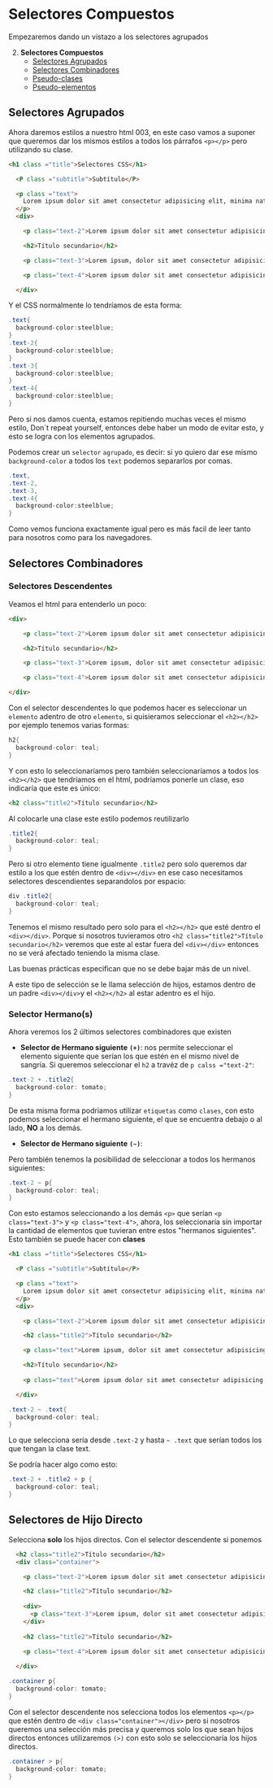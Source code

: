 # Selectores Compuestos

Empezaremos dando un vistazo a los selectores agrupados

2. **Selectores Compuestos**
    * [Selectores Agrupados]( "")
    * [Selectores Combinadores]( "")
    * [Pseudo-clases]( "")
    * [Pseudo-elementos]( "")

## Selectores Agrupados

Ahora daremos estilos a nuestro html 003, en este caso vamos a suponer que queremos dar los mismos estilos a todos los párrafos `<p></p>` pero utilizando su clase.

```html
<h1 class ="title">Selectores CSS</h1>

  <P class ="subtitle">Subtítulo</P>

  <p class ="text">
    Lorem ipsum dolor sit amet consectetur adipisicing elit, minima natus dolore? Eum, laboriosam! Consequuntur, quisquam enim numquam hic culpa ducimus?
  </p>
  <div>

    <p class="text-2">Lorem ipsum dolor sit amet consectetur adipisicing elit. Odit quisquam tempora tenetur inventore eum? Corporis eaque sed quo doloremque, deleniti nisi laudantium fugiat, enim saepe nihil reprehenderit! Nesciunt ad corporis magnam fuga aliquid iusto, veritatis suscipit cumque dolor.</p>

    <h2>Título secundario</h2>

    <p class="text-3">Lorem ipsum, dolor sit amet consectetur adipisicing elit. Molestias, minus. Perferendis vitae amet maiores, ab veniam voluptas iste dolor cumque reprehenderit asperiores architecto illum laudantium laboriosam eaque ratione praesentium in adipisci.</p>

    <p class="text-4">Lorem ipsum dolor sit amet consectetur adipisicing elit. Aperiam dolores doloremque officia nemo labore molestias esse quae dignissimos atque nam, laboriosam enim accusamus in libero? Obcaecati illo sunt vel cupiditate facilis ratione pariatur nesciunt.</p>

  </div>
```
Y el CSS normalmente lo tendríamos de esta forma:
```CS
.text{
  background-color:steelblue;
}
.text-2{
  background-color:steelblue;
}
.text-3{
  background-color:steelblue;
}
.text-4{
  background-color:steelblue;
}
```

Pero si nos damos cuenta, estamos repitiendo muchas veces el mismo estilo, Don´t repeat yourself, entonces debe haber un modo de evitar esto, y esto se logra con los elementos agrupados.

Podemos crear un ``selector`` ``agrupado``, es decir: si yo quiero dar ese mismo ``background-color`` a todos los `text`
podemos separarlos por comas.

```CS
.text,
.text-2,
.text-3,
.text-4{
  background-color:steelblue;
}
```
Como vemos funciona exactamente igual pero es más facil de leer tanto para nosotros como para los navegadores.

## Selectores Combinadores

### Selectores Descendentes

Veamos el html para entenderlo un poco:

```html
<div>

    <p class="text-2">Lorem ipsum dolor sit amet consectetur adipisicing elit. Odit quisquam tempora tenetur inventore eum? Corporis eaque sed quo doloremque, deleniti nisi laudantium fugiat, enim saepe nihil reprehenderit! Nesciunt ad corporis magnam fuga aliquid iusto, veritatis suscipit cumque dolor.</p>

    <h2>Título secundario</h2>

    <p class="text-3">Lorem ipsum, dolor sit amet consectetur adipisicing elit. Molestias, minus. Perferendis vitae amet maiores, ab veniam voluptas iste dolor cumque reprehenderit asperiores architecto illum laudantium laboriosam eaque ratione praesentium in adipisci.</p>

    <p class="text-4">Lorem ipsum dolor sit amet consectetur adipisicing elit. Aperiam dolores doloremque officia nemo labore molestias esse quae dignissimos atque nam, laboriosam enim accusamus in libero? Obcaecati illo sunt vel cupiditate facilis ratione pariatur nesciunt.</p>

</div>
```

Con el selector descendentes lo que podemos hacer es seleccionar un ``elemento`` adentro de otro `elemento`, si quisieramos seleccionar el `<h2></h2>` por ejemplo tenemos varias formas:

```CS
h2{
  background-color: teal;
}

```
Y con esto lo seleccionaríamos pero también seleccionaríamos a todos los `<h2></h2>` que tendríamos en el html, podríamos ponerle un clase, eso indicaría que este es único:

```HTML
<h2 class="title2">Título secundario</h2>
```
Al colocarle una clase este estilo podemos reutilizarlo 

```CS
.title2{
  background-color: teal;
}
```

Pero si otro elemento tiene igualmente `.title2` pero solo queremos dar estilo a los que estén dentro de `<div></div>` en ese caso necesitamos selectores descendientes separandolos por espacio:

```CS
div .title2{
  background-color: teal;
}
```
Tenemos el mismo resultado pero solo para el `<h2></h2>` que esté dentro el `<div></div>`.
Porque si nosotros tuvieramos otro `<h2 class="title2">Título secundario</h2>` veremos que este al estar fuera del `<div></div>` entonces no se verá afectado teniendo la misma clase.

Las buenas prácticas especifican que no se debe bajar más de un nivel.

A este tipo de selección se le llama selección de hijos, estamos dentro de un padre `<div></div>`y el `<h2></h2>` al estar adentro es el hijo.

### Selector Hermano(s)

Ahora veremos los 2 últimos selectores combinadores que existen
* **Selector de Hermano siguiente** **``(+)``**: nos permite seleccionar el elemento siguiente que serían los que estén en el mismo nivel de sangría. Si queremos seleccionar el `h2` a travéz de `p calss ="text-2"`:

```CS
.text-2 + .title2{
  background-color: tomato;
}
```
De esta misma forma podriamos utilizar ``etiquetas`` como ``clases``, con esto podemos seleccionar el hermano siguiente, el que se encuentra debajo o al lado, **NO** a los demás.

* **Selector de Hermano siguiente** **`(~)`**:

Pero también tenemos la posibilidad de seleccionar a todos los hermanos siguientes:

```CS
.text-2 ~ p{
  background-color: teal;
}
```
Con esto estamos seleccionando a los demás ``<p>`` que serían `<p class="text-3">` y `<p class="text-4">`, ahora, los seleccionaría sin importar la cantidad de elementos que tuvieran entre estos "hermanos siguientes". Esto también se puede hacer con **clases**
```html
<h1 class ="title">Selectores CSS</h1>

  <P class ="subtitle">Subtítulo</P>

  <p class ="text">
    Lorem ipsum dolor sit amet consectetur adipisicing elit, minima natus dolore? Eum, laboriosam! Consequuntur, quisquam enim numquam hic culpa ducimus?
  </p>
  <div>

    <p class="text-2">Lorem ipsum dolor sit amet consectetur adipisicing elit. Odit quisquam tempora tenetur inventore eum? Corporis eaque sed quo doloremque, deleniti nisi laudantium fugiat, enim saepe nihil reprehenderit! Nesciunt ad corporis magnam fuga aliquid iusto, veritatis suscipit cumque dolor.</p>

    <h2 class="title2">Título secundario</h2>

    <p class="text">Lorem ipsum, dolor sit amet consectetur adipisicing elit. Molestias, minus. Perferendis vitae amet maiores, ab veniam voluptas iste dolor cumque reprehenderit asperiores architecto illum laudantium laboriosam eaque ratione praesentium in adipisci.</p>

    <h2>Título secundario</h2> 
    
    <p class="text">Lorem ipsum dolor sit amet consectetur adipisicing elit. Aperiam dolores doloremque officia nemo labore molestias esse quae dignissimos atque nam, laboriosam enim accusamus in libero? Obcaecati illo sunt vel cupiditate facilis ratione pariatur nesciunt.</p>

  </div>
```

```CS
.text-2 ~ .text{
  background-color: teal;
}
```
Lo que selecciona sería desde `.text-2` y hasta `~ .text` que serían todos los que tengan la clase text.

Se podría hacer algo como esto:

```CS
.text-2 + .title2 + p {
  background-color: teal;
}
```

## Selectores de Hijo Directo

Selecciona **solo** los hijos directos.
Con el selector descendente si ponemos 

```html
  <h2 class="title2">Título secundario</h2>
  <div class="container">

    <p class="text-2">Lorem ipsum dolor sit amet consectetur adipisicing elit. Odit quisquam tempora tenetur inventore eum? Corporis eaque sed quo doloremque, deleniti nisi laudantium fugiat, enim saepe nihil reprehenderit! Nesciunt ad corporis magnam fuga aliquid iusto, veritatis suscipit cumque dolor.</p>

    <h2 class="title2">Título secundario</h2>
    
    <div>
      <p class="text-3">Lorem ipsum, dolor sit amet consectetur adipisicing elit. Molestias, minus. Perferendis vitae amet maiores, ab veniam voluptas iste dolor cumque reprehenderit asperiores architecto illum laudantium laboriosam eaque ratione praesentium in adipisci.</p>
    </div>
    
    <h2 class="title2">Título secundario</h2>
    
    <p class="text-4">Lorem ipsum dolor sit amet consectetur adipisicing elit. Aperiam dolores doloremque officia nemo labore molestias esse quae dignissimos atque nam, laboriosam enim accusamus in libero? Obcaecati illo sunt vel cupiditate facilis ratione pariatur nesciunt.</p>

  </div>
```

```CS
.container p{
  background-color: tomato;
}
```

Con el selector descendente nos selecciona todos los elementos `<p></p>` que estén dentro de `<div class="container"></div>` pero si nosotros queremos una selección más precisa y queremos solo los que sean hijos directos entonces utilizaremos `(>)` con esto solo se seleccionaría los hijos directos.

```CS
.container > p{
  background-color: tomato;
}
```
